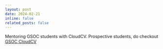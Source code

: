 ```yaml
---
layout: post
date: 2024-02-21
inline: false
related_posts: false
---
```


Mentoring GSOC students with CloudCV. Prospective students, do checkout <a href="https://gsoc.cloudcv.org/">GSOC CloudCV</a>
